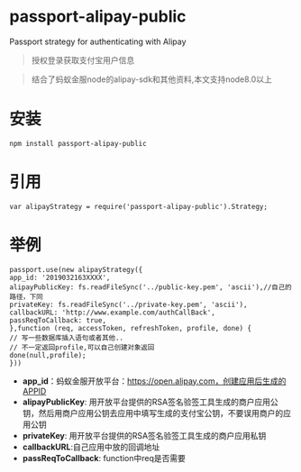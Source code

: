 # passport-alipay-public

Passport strategy for authenticating with Alipay


> 授权登录获取支付宝用户信息


> 结合了蚂蚁金服node的alipay-sdk和其他资料,本文支持node8.0以上

# 安装 #
    
    npm install passport-alipay-public

# 引用 #


    var alipayStrategy = require('passport-alipay-public').Strategy;

# 举例 #

    passport.use(new alipayStrategy({
    app_id: '2019032163XXXX',
    alipayPublicKey: fs.readFileSync('../public-key.pem', 'ascii'),//自己的路径，下同
    privateKey: fs.readFileSync('../private-key.pem', 'ascii'),
    callbackURL: 'http://www.example.com/authCallBack',
    passReqToCallback: true,
    },function (req, accessToken, refreshToken, profile, done) {
	// 写一些数据库插入语句或者其他..
	// 不一定返回profile,可以自己创建对象返回
    done(null,profile);
    }))

-   **app_id**：蚂蚁金服开放平台：https://open.alipay.com，创建应用后生成的APPID
-   **alipayPublicKey**: 用开放平台提供的RSA签名验签工具生成的商户应用公钥，然后用商户应用公钥去应用中填写生成的支付宝公钥，不要误用商户的应用公钥
-   **privateKey**: 用开放平台提供的RSA签名验签工具生成的商户应用私钥
-   **callbackURL**:自己应用中放的回调地址
-   **passReqToCallback**: function中req是否需要


